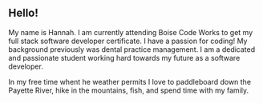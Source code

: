 ## Hello!

My name is Hannah. I am currently attending Boise Code Works to get my full stack software developer certificate. I have a passion for coding! My background previously was dental practice management. I am a dedicated and passionate student working hard towards my future as a software developer.

In my free time whent he weather permits I love to paddleboard down the Payette River, hike in the mountains, fish, and spend time with my family.
